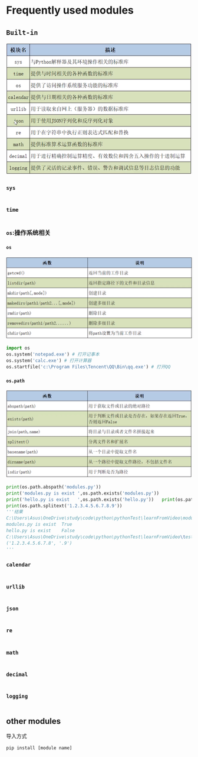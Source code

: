 # Frequently used modules

## `Built-in`

<img src="modules.assets/image-20210522180527123.png" alt="image-20210522180527123" style="zoom: 80%;" />

### `sys`

```python

```

### `time`

```python

```

### `os`:操作系统相关

#### `os`

<img src="modules.assets/image-20210522193713529.png" alt="image-20210522193713529" style="zoom:67%;" />

```python
import os
os.system('notepad.exe') # 打开记事本
os.system('calc.exe') # 打开计算器
os.startfile('c:\Program Files\Tencent\QQ\Bin\qq.exe') # 打开QQ
```

#### `os.path`

![image-20210522195139758](modules.assets/image-20210522195139758.png)

```python
print(os.path.abspath('modules.py'))
print('modules.py is exist ',os.path.exists('modules.py'))
print('hello.py is exist   ',os.path.exists('hello.py'))   print(os.path.join(r'C:\Users\Asus\OneDrive\study\code\python\pythonTest\learnFromVideo','test.py'))
print(os.path.splitext('1.2.3.4.5.6.7.8.9'))
'''结果
C:\Users\Asus\OneDrive\study\code\python\pythonTest\learnFromVideo\modules.py
modules.py is exist  True
hello.py is exist    False
C:\Users\Asus\OneDrive\study\code\python\pythonTest\learnFromVideo\test.py
('1.2.3.4.5.6.7.8', '.9')
'''
```





### `calendar`

```python

```

### `urllib`

```python

```

### `json`

```python

```

### `re`

```python

```

### `math`

```python

```

### `decimal`

```python

```

### `logging`

```python

```



## other modules

导入方式

```bash
pip install [module name]
```

